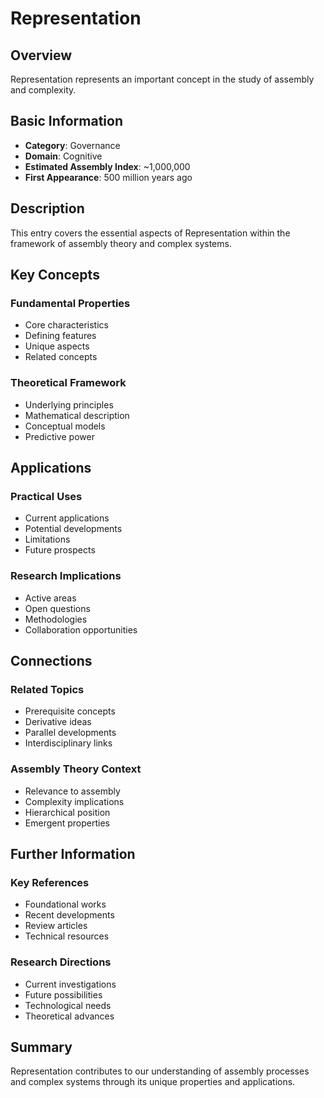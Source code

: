 # Representation

## Overview

Representation represents an important concept in the study of assembly and complexity.

## Basic Information

- **Category**: Governance
- **Domain**: Cognitive
- **Estimated Assembly Index**: ~1,000,000
- **First Appearance**: 500 million years ago

## Description

This entry covers the essential aspects of Representation within the framework of assembly theory and complex systems.

## Key Concepts

### Fundamental Properties
- Core characteristics
- Defining features
- Unique aspects
- Related concepts

### Theoretical Framework
- Underlying principles
- Mathematical description
- Conceptual models
- Predictive power

## Applications

### Practical Uses
- Current applications
- Potential developments
- Limitations
- Future prospects

### Research Implications
- Active areas
- Open questions
- Methodologies
- Collaboration opportunities

## Connections

### Related Topics
- Prerequisite concepts
- Derivative ideas
- Parallel developments
- Interdisciplinary links

### Assembly Theory Context
- Relevance to assembly
- Complexity implications
- Hierarchical position
- Emergent properties

## Further Information

### Key References
- Foundational works
- Recent developments
- Review articles
- Technical resources

### Research Directions
- Current investigations
- Future possibilities
- Technological needs
- Theoretical advances

## Summary

Representation contributes to our understanding of assembly processes and complex systems through its unique properties and applications.
